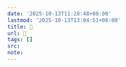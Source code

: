 ```yaml
---
date: '2025-10-13T11:28:48+08:00'
lastmod: '2025-10-13T13:04:51+08:00'
title: 󰞵
url: 󰞵
tags: []
src:
note:
---
```


